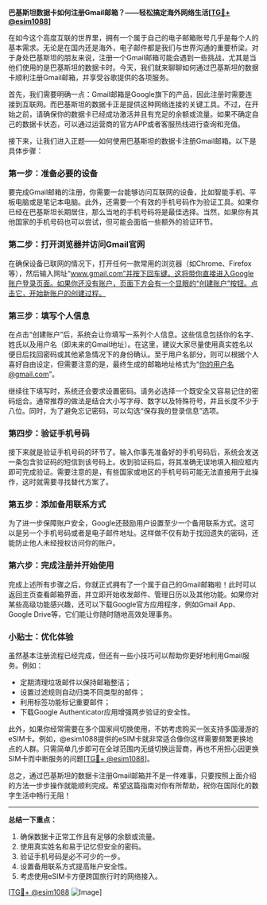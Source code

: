 **巴基斯坦数据卡如何注册Gmail邮箱？——轻松搞定海外网络生活[[TG💪+ @esim1088](https://t.me/s/esim1088)]**

在如今这个高度互联的世界里，拥有一个属于自己的电子邮箱账号几乎是每个人的基本需求。无论是在国内还是海外，电子邮件都是我们与世界沟通的重要桥梁。对于身处巴基斯坦的朋友来说，注册一个Gmail邮箱可能会遇到一些挑战，尤其是当他们使用的是巴基斯坦的数据卡时。今天，我们就来聊聊如何通过巴基斯坦的数据卡顺利注册Gmail邮箱，并享受谷歌提供的各项服务。

首先，我们需要明确一点：Gmail邮箱是Google旗下的产品，因此注册时需要连接到互联网。而巴基斯坦的数据卡正是提供这种网络连接的关键工具。不过，在开始之前，请确保你的数据卡已经成功激活并且有充足的余额或流量。如果不确定自己的数据卡状态，可以通过运营商的官方APP或者客服热线进行查询和充值。

接下来，让我们进入正题——如何使用巴基斯坦的数据卡注册Gmail邮箱。以下是具体步骤：

### **第一步：准备必要的设备**
要完成Gmail邮箱的注册，你需要一台能够访问互联网的设备，比如智能手机、平板电脑或是笔记本电脑。此外，还需要一个有效的手机号码作为验证工具。如果你已经在巴基斯坦长期居住，那么当地的手机号码将是最佳选择。当然，如果你有其他国家的手机号码也可以尝试，但可能会面临一些额外的验证环节。

### **第二步：打开浏览器并访问Gmail官网**
在确保设备已联网的情况下，打开任何一款常用的浏览器（如Chrome、Firefox等），然后输入网址“www.gmail.com”并按下回车键。这将带你直接进入Google账户登录页面。如果你还没有账户，页面下方会有一个显眼的“创建账户”按钮。点击它，开始新账户的创建过程。

### **第三步：填写个人信息**
在点击“创建账户”后，系统会让你填写一系列个人信息。这些信息包括你的名字、姓氏以及用户名（即未来的Gmail地址）。在这里，建议大家尽量使用真实姓名以便日后找回密码或其他紧急情况下的身份确认。至于用户名部分，则可以根据个人喜好自由设定，但需要注意的是，最终生成的邮箱地址格式为“你的用户名@gmail.com”。

继续往下填写时，系统还会要求设置密码。请务必选择一个既安全又容易记住的密码组合。通常推荐的做法是结合大小写字母、数字以及特殊符号，并且长度不少于八位。同时，为了避免忘记密码，可以勾选“保存我的登录信息”选项。

### **第四步：验证手机号码**
接下来就是验证手机号码的环节了。输入你事先准备好的手机号码后，系统会发送一条包含验证码的短信到该号码上。收到验证码后，将其准确无误地填入相应框内即可完成验证。需要注意的是，有些国家或地区的手机号码可能无法直接用于此操作，这时就需要寻找替代方案了。

### **第五步：添加备用联系方式**
为了进一步保障账户安全，Google还鼓励用户设置至少一个备用联系方式。这可以是另一个手机号码或者是电子邮件地址。这样做不仅有助于找回遗失的密码，还能防止他人未经授权访问你的账户。

### **第六步：完成注册并开始使用**
完成上述所有步骤之后，你就正式拥有了一个属于自己的Gmail邮箱啦！此时可以返回主页查看邮箱界面，并立即开始收发邮件、管理日历以及其他功能。如果你对某些高级功能感兴趣，还可以下载Google官方应用程序，例如Gmail App、Google Drive等，它们能让你随时随地高效处理事务。

### **小贴士：优化体验**
虽然基本注册流程已经完成，但还有一些小技巧可以帮助你更好地利用Gmail服务。例如：
- 定期清理垃圾邮件以保持邮箱整洁；
- 设置过滤规则自动归类不同类型的邮件；
- 利用标签功能标记重要邮件；
- 下载Google Authenticator应用增强两步验证的安全性。

此外，如果你经常需要在多个国家间切换使用，不妨考虑购买一张支持多国漫游的eSIM卡。例如，@esim1088提供的eSIM卡就非常适合像你这样需要频繁更换地点的人群。只需简单几步即可在全球范围内无缝切换运营商，再也不用担心因更换SIM卡而中断服务的问题[[TG💪+ @esim1088](https://t.me/s/esim1088)]。

总之，通过巴基斯坦的数据卡注册Gmail邮箱并不是一件难事，只要按照上面介绍的方法一步步操作就能顺利完成。希望这篇指南对你有所帮助，祝你在国际化的数字生活中畅行无阻！

---

**总结一下重点：**
1. 确保数据卡正常工作且有足够的余额或流量。
2. 使用真实姓名和易于记忆但安全的密码。
3. 验证手机号码是必不可少的一步。
4. 设置备用联系方式提高账户安全性。
5. 考虑使用eSIM卡方便跨国旅行时的网络接入。

[[TG💪+ @esim1088](https://t.me/s/esim1088) ![Image](https://i.postimg.cc/4NQfJmqS/Snipaste-2025-05-13-00-14-12.png)]